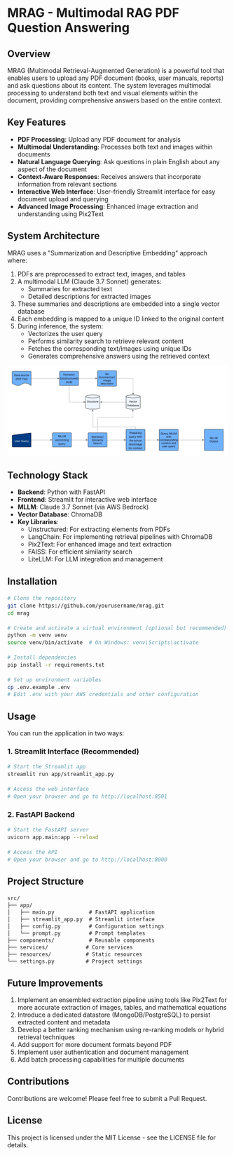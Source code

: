 # MRAG - Multimodal RAG PDF Question Answering

## Overview

MRAG (Multimodal Retrieval-Augmented Generation) is a powerful tool that enables users to upload any PDF document (books, user manuals, reports) and ask questions about its content. The system leverages multimodal processing to understand both text and visual elements within the document, providing comprehensive answers based on the entire context.

## Key Features

- **PDF Processing**: Upload any PDF document for analysis
- **Multimodal Understanding**: Processes both text and images within documents
- **Natural Language Querying**: Ask questions in plain English about any aspect of the document
- **Context-Aware Responses**: Receives answers that incorporate information from relevant sections
- **Interactive Web Interface**: User-friendly Streamlit interface for easy document upload and querying
- **Advanced Image Processing**: Enhanced image extraction and understanding using Pix2Text

## System Architecture

MRAG uses a "Summarization and Descriptive Embedding" approach where:

1. PDFs are preprocessed to extract text, images, and tables
2. A multimodal LLM (Claude 3.7 Sonnet) generates:
   - Summaries for extracted text
   - Detailed descriptions for extracted images
3. These summaries and descriptions are embedded into a single vector database
4. Each embedding is mapped to a unique ID linked to the original content
5. During inference, the system:
   - Vectorizes the user query
   - Performs similarity search to retrieve relevant content
   - Fetches the corresponding text/images using unique IDs
   - Generates comprehensive answers using the retrieved context

![System Architecture](MRAG-TAG.jpeg)

## Technology Stack

- **Backend**: Python with FastAPI
- **Frontend**: Streamlit for interactive web interface
- **MLLM**: Claude 3.7 Sonnet (via AWS Bedrock)
- **Vector Database**: ChromaDB
- **Key Libraries**:
  - Unstructured: For extracting elements from PDFs
  - LangChain: For implementing retrieval pipelines with ChromaDB
  - Pix2Text: For enhanced image and text extraction
  - FAISS: For efficient similarity search
  - LiteLLM: For LLM integration and management

## Installation

```bash
# Clone the repository
git clone https://github.com/yourusername/mrag.git
cd mrag

# Create and activate a virtual environment (optional but recommended)
python -m venv venv
source venv/bin/activate  # On Windows: venv\Scripts\activate

# Install dependencies
pip install -r requirements.txt

# Set up environment variables
cp .env.example .env
# Edit .env with your AWS credentials and other configuration
```

## Usage

You can run the application in two ways:

### 1. Streamlit Interface (Recommended)
```bash
# Start the Streamlit app
streamlit run app/streamlit_app.py

# Access the web interface
# Open your browser and go to http://localhost:8501
```

### 2. FastAPI Backend
```bash
# Start the FastAPI server
uvicorn app.main:app --reload

# Access the API
# Open your browser and go to http://localhost:8000
```

## Project Structure

```
src/
├── app/
│   ├── main.py           # FastAPI application
│   ├── streamlit_app.py  # Streamlit interface
│   ├── config.py         # Configuration settings
│   └── prompt.py         # Prompt templates
├── components/           # Reusable components
├── services/            # Core services
├── resources/           # Static resources
└── settings.py          # Project settings
```

## Future Improvements

1. Implement an ensembled extraction pipeline using tools like Pix2Text for more accurate extraction of images, tables, and mathematical equations
2. Introduce a dedicated datastore (MongoDB/PostgreSQL) to persist extracted content and metadata
3. Develop a better ranking mechanism using re-ranking models or hybrid retrieval techniques
4. Add support for more document formats beyond PDF
5. Implement user authentication and document management
6. Add batch processing capabilities for multiple documents

## Contributions

Contributions are welcome! Please feel free to submit a Pull Request.

## License

This project is licensed under the MIT License - see the LICENSE file for details.
